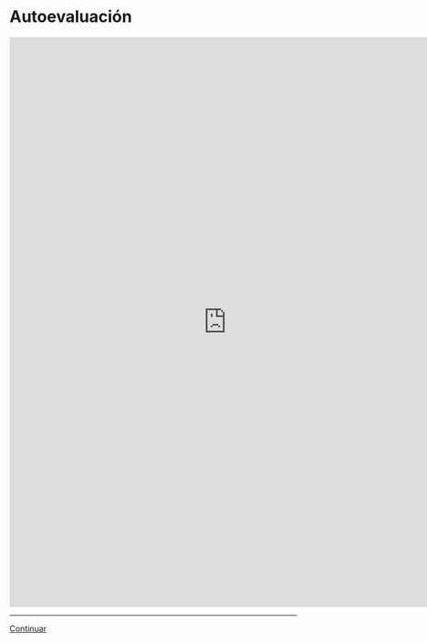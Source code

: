 # Autoevaluación

<div class="iframeFormWrapper">
	<iframe src="https://docs.google.com/forms/d/e/1FAIpQLSd0YgXnSxMCYenq--9QNEVg2qJ14yqIYSgZa2-gh6aOU-1vTw/viewform?embedded=true" width="760" height="1000" frameborder="0" marginheight="0" marginwidth="0">Cargando...</iframe>
</div>

***

[Continuar](/02-educacion-continua/01-intro-uxd-1/Unidad-3/09-introduccion-sintesis-y-definicion.md)